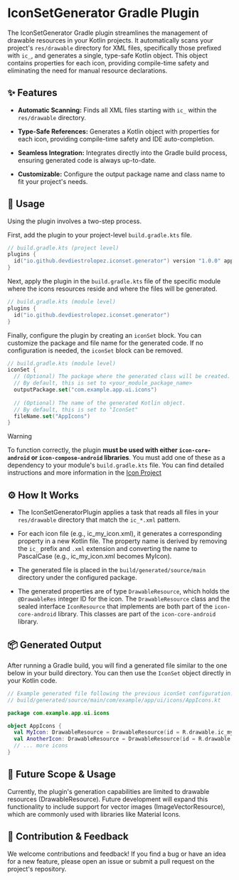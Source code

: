 # IconSetGenerator Gradle Plugin
The IconSetGenerator Gradle plugin streamlines the management of drawable resources in your Kotlin projects. It automatically scans your project's `res/drawable` directory for XML files, specifically those prefixed with `ic_`, and generates a single, type-safe Kotlin object. This object contains properties for each icon, providing compile-time safety and eliminating the need for manual resource declarations.

## ✨ Features
- **Automatic Scanning:** Finds all XML files starting with `ic_` within the `res/drawable` directory.

- **Type-Safe References:** Generates a Kotlin object with properties for each icon, providing compile-time safety and IDE auto-completion.

- **Seamless Integration:** Integrates directly into the Gradle build process, ensuring generated code is always up-to-date.

- **Customizable:** Configure the output package name and class name to fit your project's needs.

## 🚀 Usage
Using the plugin involves a two-step process.

First, add the plugin to your project-level `build.gradle.kts` file.

```kotlin
// build.gradle.kts (project level)
plugins {
  id("io.github.devdiestrolopez.iconset.generator") version "1.0.0" apply false
}
```

Next, apply the plugin in the `build.gradle.kts` file of the specific module where the icons resources reside and where the files will be generated.

```kotlin
// build.gradle.kts (module level)
plugins {
  id("io.github.devdiestrolopez.iconset.generator")
}
```

Finally, configure the plugin by creating an `iconSet` block. You can customize the package and file name for the generated code. If no configuration is needed, the `iconSet` block can be removed.

```kotlin
// build.gradle.kts (module level)
iconSet {
  // (Optional) The package where the generated class will be created.
  // By default, this is set to <your_module_package_name>
  outputPackage.set("com.example.app.ui.icons")
  
  // (Optional) The name of the generated Kotlin object.
  // By default, this is set to "IconSet"
  fileName.set("AppIcons")
}
```

> [!WARNING]
> To function correctly, the plugin **must be used with either `icon-core-android` or `icon-compose-android` libraries**. You must add one of these as a dependency to your module's `build.gradle.kts` file. You can find detailed instructions and more information in the [Icon Project](https://github.com/devdiestrolopez/icon)

## ⚙️ How It Works
- The IconSetGeneratorPlugin applies a task that reads all files in your `res/drawable` directory that match the `ic_*.xml` pattern.

- For each icon file (e.g., ic_my_icon.xml), it generates a corresponding property in a new Kotlin file. The property name is derived by removing the `ic_` prefix and `.xml` extension and converting the name to PascalCase (e.g., ic_my_icon.xml becomes MyIcon).

- The generated file is placed in the `build/generated/source/main` directory under the configured package.

- The generated properties are of type `DrawableResource`, which holds the `@DrawableRes` integer ID for the icon. The `DrawableResource` class and the sealed interface `IconResource` that implements are both part of the `icon-core-android` library. This classes are part of the `icon-core-android` library.

## 📦 Generated Output
After running a Gradle build, you will find a generated file similar to the one below in your build directory. You can then use the `IconSet` object directly in your Kotlin code.

```kotlin
// Example generated file following the previous iconSet configuration:
// build/generated/source/main/com/example/app/ui/icons/AppIcons.kt

package com.example.app.ui.icons

object AppIcons {
  val MyIcon: DrawableResource = DrawableResource(id = R.drawable.ic_my_icon)
  val AnotherIcon: DrawableResource = DrawableResource(id = R.drawable.ic_another_icon)
  // ... more icons
}
```

## 👀 Future Scope & Usage
Currently, the plugin's generation capabilities are limited to drawable resources (DrawableResource). Future development will expand this functionality to include support for vector images (ImageVectorResource), which are commonly used with libraries like Material Icons.

## 🤝 Contribution & Feedback
We welcome contributions and feedback! If you find a bug or have an idea for a new feature, please open an issue or submit a pull request on the project's repository.
